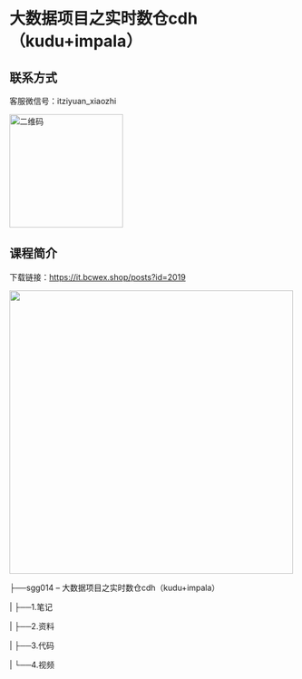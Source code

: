 # 大数据项目之实时数仓cdh（kudu+impala）

## 联系方式

客服微信号：itziyuan_xiaozhi

<img src="https://ziyuanyun.oss-cn-guangzhou.aliyuncs.com/common/20240614073449/666b82192834a.jpg" width="200" height="200" alt="二维码">

## 课程简介

下载链接：https://it.bcwex.shop/posts?id=2019

<img src="https://ziyuanyun.oss-cn-guangzhou.aliyuncs.com/yun/20240515183629/6644902de6b32.jpg" width="500" alt="">

  ├──sgg014 &#8211; 大数据项目之实时数仓cdh（kudu+impala）

 | ├──1.笔记

 | ├──2.资料

 | ├──3.代码

 | └──4.视频

  